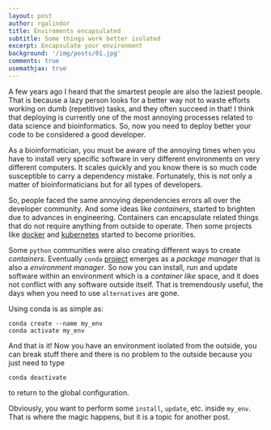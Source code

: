 ```yaml
---
layout: post
author: rgalindor
title: Enviroments encapsulated
subtitle: Some things work better isolated
excerpt: Encapsulate your environment
background: '/img/posts/01.jpg'
comments: true
usemathjax: true
---
```


A few years ago I heard that the smartest people are also the laziest people. That is because a lazy person looks for a better way not to waste efforts working on dumb (repetitive) tasks, and they often succeed in that! I think that deploying is currently one of the most annoying processes related to data science and bioinformatics. So, now you need to deploy better your code to be considered a good developer.  

As a bioinformatician, you must be aware of the annoying times when you have to install very specific software in very different environments on very different computers. It scales quickly and you know there is so much code susceptible to carry a dependency mistake. Fortunately, this is not only a matter of bioinformaticians but for all types of developers.

So, people faced the same annoying dependencies errors all over the developer community. And some ideas like _containers_, started to brighten due to advances in engineering. Containers can encapsulate related things that do not require anything from outside to operate. Then some projects like [docker](https://www.docker.com) and [kubernetes](https://kubernetes.io) started to become priorities. 

Some `python` communities were also creating different ways to create _containers_. Eventually `conda` [project](https://docs.conda.io/) emerges as a _package manager_ that is also a _environment manager_. So now you can install, run and update software within an environment which is a _container like_ space, and it does not conflict with any software outside itself. That is tremendously useful, the days when you need to use `alternatives` are gone. 

Using conda is as simple as:

```
conda create --name my_env
conda activate my_env
```

And that is it! Now you have an environment isolated from the outside, you can break stuff there and there is no problem to the outside because you just need to type

```
conda deactivate
```

to return to the global configuration.

Obviously, you want to perform some `install`, `update`, etc. inside `my_env`. That is where the magic happens, but it is a topic for another post.

